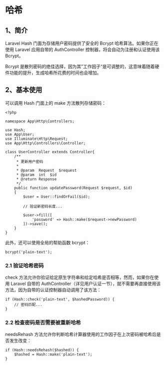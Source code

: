 # 哈希

## 1、简介
Laravel Hash 门面为存储用户密码提供了安全的 Bcrypt 哈希算法。如果你正在使用 Laravel 应用自带的 AuthController 控制器，将会自动为注册和认证使用该 Bcrypt。

Bcrypt 是散列密码的绝佳选择，因为其”工作因子“是可调整的，这意味着随着硬件功能的提升，生成哈希所花费的时间也会增加。

## 2、基本使用
可以调用 Hash 门面上的 make 方法散列存储密码：

```
<?php

namespace App\Http\Controllers;

use Hash;
use App\User;
use Illuminate\Http\Request;
use App\Http\Controllers\Controller;

class UserController extends Controller{
    /**
     * 更新用户密码
     *
     * @param  Request  $request
     * @param  int  $id
     * @return Response
     */
    public function updatePassword(Request $request, $id)
    {
        $user = User::findOrFail($id);

        // 验证新密码长度...

        $user->fill([
            'password' => Hash::make($request->newPassword)
        ])->save();
    }
}
```

此外，还可以使用全局的帮助函数 bcrypt：

```
bcrypt('plain-text');
```

### 2.1 验证哈希密码
check 方法允许你验证给定原生字符串和给定哈希是否相等，然而，如果你在使用 Laravel 自带的 AuthController（详见用户认证一节），就不需要再直接使用该方法，因为自带的认证控制器自动调用了该方法：

```
if (Hash::check('plain-text', $hashedPassword)) {
    // 密码匹配...
}
```

### 2.2 检查密码是否需要被重新哈希
needsRehash 方法允许你判断哈希计算器使用的工作因子在上次密码被哈希后是否发生改变：

```
if (Hash::needsRehash($hashed)) {
    $hashed = Hash::make('plain-text');
}
```